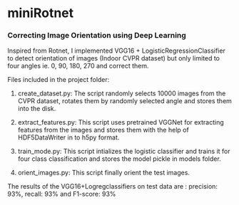 # miniRotnet
### Correcting Image Orientation using Deep Learning 
Inspired from Rotnet, I implemented VGG16 + LogisticRegressionClassifier to detect orientation of images (Indoor CVPR dataset) but only limited to four angles ie. 0, 90, 180, 270 and correct them. 

Files included in the project folder:
1. create_dataset.py: The script randomly selects 10000 images from the CVPR dataset, rotates them by randomly selected angle and stores them into the disk.

2. extract_features.py: This script uses pretrained VGGNet for extracting features from the images and stores them with the help of HDF5DataWriter in to h5py format.

3. train_mode.py: This script intializes the logistic classifier and trains it for four class classification and stores the model pickle in models folder.

4. orient_images.py: This script finally orient the test images. 

The results of the VGG16+Logregclassifiers on test data are :
precision: 93%, recall: 93% and F1-score: 93% 
